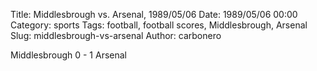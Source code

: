 Title: Middlesbrough vs. Arsenal, 1989/05/06
Date: 1989/05/06 00:00
Category: sports
Tags: football, football scores, Middlesbrough, Arsenal
Slug: middlesbrough-vs-arsenal
Author: carbonero


Middlesbrough 0 - 1 Arsenal
